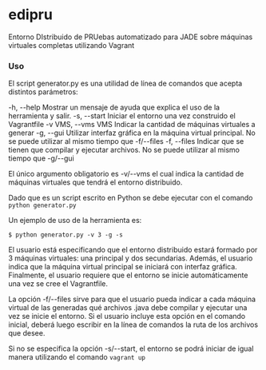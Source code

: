 # edipru
Entorno DIstribuido de PRUebas automatizado para JADE sobre máquinas virtuales completas utilizando Vagrant

### Uso

El script generator.py es una utilidad de línea de comandos que acepta distintos parámetros:

-h, --help         Mostrar un mensaje de ayuda que explica el uso de la herramienta y salir.
-s, --start        Iniciar el entorno una vez construido el Vagrantfile
-v VMS, --vms VMS  Indicar la cantidad de máquinas virtuales a generar
-g, --gui          Utilizar interfaz gráfica en la máquina virtual principal. No se puede utilizar al mismo tiempo que -f/--files
  -f, --files        Indicar que se tienen que compilar y ejecutar archivos. No se puede utilizar al mismo tiempo que -g/--gui

El único argumento obligatorio es -v/--vms el cual indica la cantidad de máquinas virtuales que tendrá el entorno distribuido.

Dado que es un script escrito en Python se debe ejecutar con el comando `python generator.py`

Un ejemplo de uso de la herramienta es:

`$ python generator.py -v 3 -g -s`

El usuario está especificando que el entorno distribuido estará formado por 3 máquinas virtuales: una principal y dos secundarias. Además, el usuario indica que la máquina virtual principal se iniciará con interfaz gráfica. Finalmente, el usuario requiere que el entorno se inicie automáticamente una vez se cree el Vagrantfile.

La opción -f/--files sirve para que el usuario pueda indicar a cada máquina virtual de las generadas qué archivos .java debe compilar y ejecutar una vez se inicie el entorno. Si el usuario incluye esta opción en el comando inicial, deberá luego escribir en la línea de comandos la ruta de los archivos que desee. 

Si no se especifica la opción -s/--start, el entorno se podrá iniciar de igual manera utilizando el comando `vagrant up`
